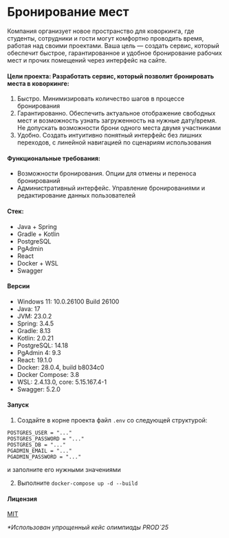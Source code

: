 # Бронирование мест

Компания организует новое пространство для коворкинга, где студенты, сотрудники и гости могут комфортно проводить время, работая над своими проектами. Ваша цель — создать сервис, который обеспечит быстрое, гарантированное и удобное бронирование рабочих мест и прочих помещений через интерфейс на сайте.


#### Цели проекта: Разработать сервис, который позволит бронировать места в коворкинге:

1. Быстро. Минимизировать количество шагов в процессе бронирования
2. Гарантированно. Обеспечить актуальное отображение свободных мест и возможность узнать загруженность на нужные дату/время. Не допускать возможности брони одного места двумя участниками
3. Удобно. Создать интуитивно понятный интерфейс без лишних переходов, с линейной навигацией по сценариям использования


#### Функциональные требования:

- Возможности бронирования. Опции для отмены и переноса бронирований
- Административный интерфейс. Управление бронированиями и редактирование данных пользователей


#### Стек:

- Java + Spring
- Gradle + Kotlin
- PostgreSQL
- PgAdmin
- React
- Docker + WSL
- Swagger


#### Версии
- Windows 11: 10.0.26100 Build 26100
- Java: 17
- JVM: 23.0.2
- Spring: 3.4.5
- Gradle: 8.13
- Kotlin: 2.0.21
- PostgreSQL: 14.18
- PgAdmin 4: 9.3
- React: 19.1.0
- Docker: 28.0.4, build b8034c0
- Docker Compose: 3.8
- WSL: 2.4.13.0, core: 5.15.167.4-1
- Swagger: 5.2.0


#### Запуск

1. Создайте в корне проекта файл `.env` со следующей структурой:
```
POSTGRES_USER = "..."
POSTGRES_PASSWORD = "..."
POSTGRES_DB = "..."
PGADMIN_EMAIL = "..."
PGADMIN_PASSWORD = "..."
```
и заполните его нужными значениями

2. Выполните `docker-compose up -d --build`


#### Лицензия
[MIT](LICENSE)


*\*Использован упрощенный кейс олимпиады PROD`25*